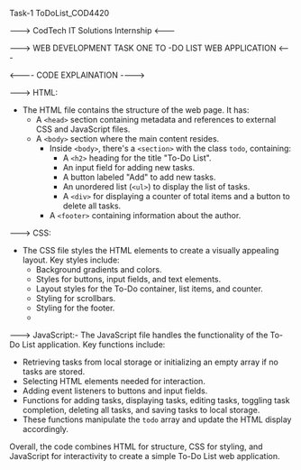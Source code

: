 Task-1 ToDoList_COD4420

---> CodTech IT Solutions Internship <---

--->
WEB DEVELOPMENT TASK ONE
TO -DO LIST WEB APPLICATION
<---

<---- CODE EXPLAINATION ---->

--->   HTML:
- The HTML file contains the structure of the web page. It has:
  - A `<head>` section containing metadata and references to external CSS and JavaScript files.
  - A `<body>` section where the main content resides.
    - Inside `<body>`, there's a `<section>` with the class `todo`, containing:
      - A `<h2>` heading for the title "To-Do List".
      - An input field for adding new tasks.
      - A button labeled "Add" to add new tasks.
      - An unordered list (`<ul>`) to display the list of tasks.
      - A `<div>` for displaying a counter of total items and a button to delete all tasks.
    - A `<footer>` containing information about the author.

---> CSS:
- The CSS file styles the HTML elements to create a visually appealing layout. Key styles include:
  - Background gradients and colors.
  - Styles for buttons, input fields, and text elements.
  - Layout styles for the To-Do container, list items, and counter.
  - Styling for scrollbars.
  - Styling for the footer.
  - 
---> JavaScript:- The JavaScript file handles the functionality of the To-Do List application. Key functions include:
  - Retrieving tasks from local storage or initializing an empty array if no tasks are stored.
  - Selecting HTML elements needed for interaction.
  - Adding event listeners to buttons and input fields.
  - Functions for adding tasks, displaying tasks, editing tasks, toggling task completion, deleting all tasks, and saving tasks to local storage.
  - These functions manipulate the `todo` array and update the HTML display accordingly.

Overall, the code combines HTML for structure, CSS for styling, and JavaScript for interactivity to create a simple To-Do List web application.
